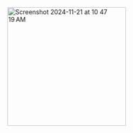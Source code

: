 
<img width="268" alt="Screenshot 2024-11-21 at 10 47 19 AM" src="https://github.com/user-attachments/assets/03ab41db-32fe-464c-a0d8-9d63ce66d6eb">
